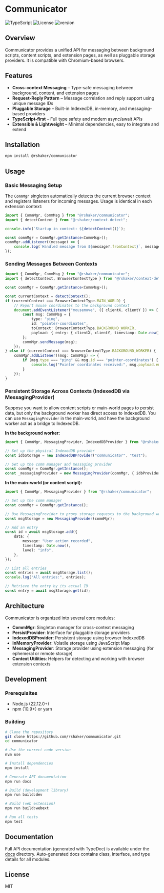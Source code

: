 # Communicator

![TypeScript](https://img.shields.io/badge/TypeScript-Ready-blue)
![License](https://img.shields.io/github/license/rshaker/communicator)
![version](https://img.shields.io/github/package-json/v/rshaker/communicator)

## Overview

Communicator provides a unified API for messaging between background scripts, content scripts, and extension pages, as well as pluggable storage providers. It is compatible with Chromium-based browsers.

## Features

-  **Cross-context Messaging** – Type-safe messaging between background, content, and extension pages
-  **Request-Reply Pattern** – Message correlation and reply support using unique message IDs
-  **Pluggable Storage** – Built-in IndexedDB, in-memory, and messaging-based providers
-  **TypeScript-first** – Full type safety and modern async/await APIs
-  **Extensible & Lightweight** – Minimal dependencies, easy to integrate and extend

## Installation

```bash
npm install @rshaker/communicator
```

## Usage

### Basic Messaging Setup

The `CommMgr` singleton automatically detects the current browser context and registers listeners for incoming messages. Usage is identical in each extension context:

```typescript
import { CommMgr, CommMsg } from "@rshaker/communicator";
import { detectContext } from "@rshaker/context-detect";

console.info(`Startup in context: ${detectContext()}`);

const commMgr = CommMgr.getInstance<CommMsg>();
commMgr.addListener((message) => {
    console.log(`Handled message from ${message?.fromContext}`, message);
});
```

### Sending Messages Between Contexts

```typescript
import { CommMgr, CommMsg } from "@rshaker/communicator";
import { detectContext, BrowserContextType } from "@rshaker/context-detect";

const commMgr = CommMgr.getInstance<CommMsg>();

const currentContext = detectContext();
if (currentContext === BrowserContextType.MAIN_WORLD) {
    // Report mouse coordinates to the background context
    document.addEventListener("mousemove", ({ clientX, clientY }) => {
        const msg: CommMsg = {
            type: "ping",
            id: "pointer-coordinates",
            toContext: BrowserContextType.BACKGROUND_WORKER,
            payload: { entry: { clientX, clientY, timestamp: Date.now() } },
        };
        commMgr.sendMessage(msg);
    });
} else if (currentContext === BrowserContextType.BACKGROUND_WORKER) {
    commMgr.addListener((msg: CommMsg) => {
        if (msg.type === "ping" && msg.id === "pointer-coordinates") {
            console.log("Pointer coordinates received:", msg.payload.entry);
        }
    });
}
```

### Persistent Storage Across Contexts (IndexedDB via MessagingProvider)

Suppose you want to allow content scripts or main-world pages to persist data, but only the background worker has direct access to IndexedDB. You can use `MessagingProvider` in the main-world, and have the background worker act as a bridge to IndexedDB.

**In the background worker:**

```typescript
import { CommMgr, MessagingProvider, IndexedDBProvider } from "@rshaker/communicator";

// Set up the physical IndexedDB provider
const idbStorage = new IndexedDBProvider("communicator", "test");

// Set up the comm manager and messaging provider
const commMgr = CommMgr.getInstance();
const _messagingProvider = new MessagingProvider(commMgr, { idbProvider: idbStorage });
```

**In the main-world (or content script):**

```typescript
import { CommMgr, MessagingProvider } from "@rshaker/communicator";

// Set up the comm manager
const commMgr = CommMgr.getInstance();

// Use MessagingProvider to proxy storage requests to the background worker
const msgStorage = new MessagingProvider(commMgr);

// Add an entry
const id = await msgStorage.add({
    data: {
        message: "User action recorded",
        timestamp: Date.now(),
        level: "info",
    },
});

// List all entries
const entries = await msgStorage.list();
console.log("All entries:", entries);

// Retrieve the entry by its actual ID
const entry = await msgStorage.get(id);
```

## Architecture

Communicator is organized into several core modules:

-  **CommMgr**: Singleton manager for cross-context messaging
-  **PersistProvider**: Interface for pluggable storage providers
-  **IndexedDBProvider**: Persistent storage using browser IndexedDB
-  **InMemoryProvider**: Volatile storage using JavaScript Map
-  **MessagingProvider**: Storage provider using extension messaging (for ephemeral or remote storage)
-  **Context Utilities**: Helpers for detecting and working with browser extension contexts

## Development

### Prerequisites

-   Node.js (22.12.0+)
-   npm (10.9+) or yarn

### Building

```bash
# Clone the repository
git clone https://github.com/rshaker/communicator.git
cd communicator

# Use the correct node version
nvm use

# Install dependencies
npm install

# Generate API documentation
npm run docs

# Build (development library)
npm run build:dev

# Build (web extension)
npm run build:webext

# Run all tests
npm test
```

## Documentation

Full API documentation (generated with TypeDoc) is available under the <a href="https://rshaker.github.io/communicator/docs">docs</a> directory. Auto-generated docs contains class, interface, and type details for all modules.

## License

MIT
